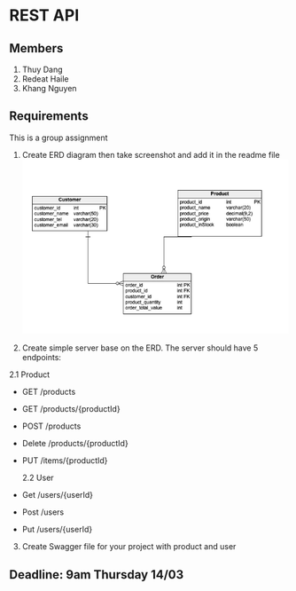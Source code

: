 # REST API

## Members

1. Thuy Dang
2. Redeat Haile
3. Khang Nguyen

## Requirements

This is a group assignment

1. Create ERD diagram then take screenshot and add it in the readme file
   ![erd](./example/erd.png)

2. Create simple server base on the ERD. The server should have 5 endpoints:

2.1 Product

- GET /products
- GET /products/{productId}
- POST /products
- Delete /products/{productId}
- PUT /items/{productId}

  2.2 User

- Get /users/{userId}
- Post /users
- Put /users/{userId}

3. Create Swagger file for your project with product and user

## Deadline: **9am Thursday 14/03**
